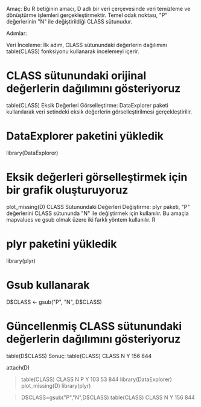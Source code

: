 
Amaç:
Bu R betiğinin amacı, D adlı bir veri çerçevesinde veri temizleme ve dönüştürme işlemleri gerçekleştirmektir. Temel odak noktası, "P" değerlerinin "N" ile değiştirildiği CLASS sütunudur.

Adımlar:

Veri İnceleme:
İlk adım, CLASS sütunundaki değerlerin dağılımını table(CLASS) fonksiyonu kullanarak incelemeyi içerir.


# CLASS sütunundaki orijinal değerlerin dağılımını gösteriyoruz
table(CLASS)
Eksik Değerleri Görselleştirme:
DataExplorer paketi kullanılarak veri setindeki eksik değerlerin görselleştirilmesi gerçekleştirilir.


# DataExplorer paketini yükledik
library(DataExplorer)

# Eksik değerleri görselleştirmek için bir grafik oluşturuyoruz
plot_missing(D)
CLASS Sütunundaki Değerleri Değiştirme:
plyr paketi, "P" değerlerini CLASS sütununda "N" ile değiştirmek için kullanılır. Bu amaçla mapvalues ve gsub olmak üzere iki farklı yöntem kullanılır.
R

# plyr paketini yükledik
library(plyr)

# Gsub kullanarak
D$CLASS <- gsub("P", "N", D$CLASS)

# Güncellenmiş CLASS sütunundaki değerlerin dağılımını gösteriyoruz
table(D$CLASS)
Sonuç: table(CLASS)
CLASS
  N   Y 
156 844 

attach(D)
> table(CLASS)
CLASS
  N   P   Y 
103  53 844 
> library(DataExplorer)
> plot_missing(D)
> library(plyr)

> D$CLASS=gsub("P","N",D$CLASS)
> table(CLASS)
CLASS
  N   Y 
156 844 
